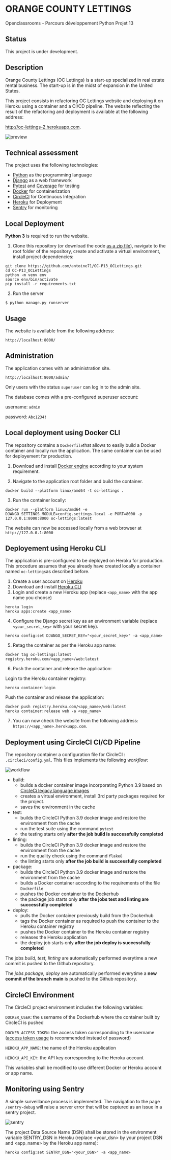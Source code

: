 # ORANGE COUNTY LETTINGS

Openclassrooms - Parcours développement Python Projet 13

## Status

This project is under development.

## Description

Orange County Lettings (OC Lettings) is a start-up specialized in real estate rental business. The start-up is in the midst of expansion in the United States.

This project consists in refactoring OC Lettings website and deploying it on Heroku using a container and a CI/CD pipeline. The website reflecting the result of the refactoring and deployment is available at the following address:

http://oc-lettings-2.herokuapp.com.

![preview](preview.jpg)

## Technical assessment

The project uses the following technologies:

* [Python](https://www.python.org) as the programming language
* [Django](https://www.djangoproject.com/) as a web framework
* [Pytest](https://pytest.org) and [Coverage](https://pypi.org/project/coverage/) for testing
* [Docker](https://www.docker.com) for containerization
* [CircleCI](https://www.circleci.com) for Continuous Integration
* [Heroku](https://www.heroku.com) for Deployment
* [Sentry](https://www.sentry.io) for monitoring

## Local Deployment

**Python 3** is required to run the website.

1. Clone this repository (or download the code [as a zip file](https://github.com/antoine71/OC-P13_OCLettings/archive/refs/heads/main.zip)), navigate to the root folder of the repository, create and activate a virtual environment, install project dependencies:

```
git clone https://github.com/antoine71/OC-P13_OCLettings.git
cd OC-P13_OCLettings
python -m venv env
source env/bin/activate
pip install -r requirements.txt
```

2. Run the server

```
$ python manage.py runserver
```

## Usage

The website is available from the following address:

```
http://localhost:8000/
```

## Administration

The application comes with an administration site.

```
http://localhost:8000/admin/
```

Only users with the status `superuser` can log in to the admin site.

The database comes with a pre-configured superuser account:

username: `admin`

password: `Abc1234!`

## Local deployment using Docker CLI

The repository contains a `Dockerfile`that allows to easily build a Docker container and locally run the application. The same container can be used for deployement for production.

1. Download and install [Docker engine](https://docs.docker.com/engine/install/) according to your system requirement.

2. Navigate to the application root folder and build the container.

```
docker build --platform linux/amd64 -t oc-lettings .
```

3. Run the container locally:

```
docker run --platform linux/amd64 -e DJANGO_SETTINGS_MODULE=config.settings.local -e PORT=8000 -p 127.0.0.1:8000:8000 oc-lettings:latest
```

The website can now be accessed locally from a web browser at `http://127.0.0.1:8000`

## Deployement using Heroku CLI

The application is pre-configured to be deployed on Heroku for production. This procedure assumes that you already have created locally a container named `oc-lettings`as described before.

1. Create a user account on [Heroku](https://www.heroku.com)
2. Download and install [Heroku CLI](https://devcenter.heroku.com/articles/heroku-cli#download-and-install)
3. Login and create a new Heroku app (replace `<app_name>` with the app name you choose)

```
heroku login
heroku apps:create <app_name>
```

4. Configure the Django secret key as an environment variable (replace `<your_secret_key>` with your secret key).

```
heroku config:set DJANGO_SECRET_KEY="<your_secret_key>" -a <app_name>
```

5. Retag the container as per the Heroku app name:

```
docker tag oc-lettings:latest registry.heroku.com/<app_name>/web:latest
```

6. Push the container and release the application:

Login to the Heroku container registry:

```
heroku container:login
```

Push the container and release the application:
```
docker push registry.heroku.com/<app_name>/web:latest
heroku container:release web -a <app_name>
```

7. You can now check the website from the following address: `https://<app_name>.herokuapp.com`.

## Deployment using CircleCI CI/CD Pipeline

The repository container a configuration file for CircleCI : `.circleci/config.yml`. This files implements the following *workflow*:

![workflow](workflow.jpg)

* build:
  * builds a docker container image incorporating Python 3.9 based on [CircleCi legacy language images](https://circleci.com/docs/2.0/circleci-images/#legacy-language-images)
  * creates a virtual environment, install 3rd party packages required for the project.
  * saves the environment in the cache
* test:
  * builds the CircleCI Python 3.9 docker image and restore the environment from the cache
  * run the test suite using the command `pytest`
  * the testing starts only **after the job build is successfully completed**
* linting:
  * builds the CircleCI  Python 3.9 docker image and restore the environment from the cache
  * run the quality check using the command `flake8`
  * the linting starts only **after the job build is successfully completed**
* package:
  * builds the CircleCI  Python 3.9 docker image and restore the environment from the cache
  * builds a Docker container according to the requirements of the file `Dockerfile`
  * pushes the Docker container to the Dockerhub
  * the package job starts only **after the jobs test and linting are successfully completed**
* deploy:
  * pulls the Docker container previously build from the Dockerhub
  * tags the Docker container as required to push the container to the Heroku container registry
  * pushes the Docker container to the Heroku container registry
  * releases the Heroku application
  * the deploy job starts only **after the job deploy is successfully completed**  

The jobs *build, test, linting* are automatically performed everytime a new commit is pushed to the Github repository.

The *jobs package, deploy* are automatically performed everytime a **new commit of the branch main** is pushed to the Github repository.

## CircleCI Environment

The CircleCI project environment includes the following variables:

`DOCKER_USER`: the username of the Dockerhub where the container built by CircleCI is pushed

`DOCKER_ACCESS_TOKEN`: the access token corresponding to the username ([access token usage](https://docs.docker.com/docker-hub/access-tokens/) is recommended instead of password)

`HEROKU_APP_NAME`: the name of the Heroku application

`HEROKU_API_KEY`: the API key corresponding to the Heroku account

This variables shall be modified to use different Docker or Heroku account or app name.

## Monitoring using Sentry

A simple surveillance process is implemented. The navigation to the page `/sentry-debug` will raise a server error that will be captured as an issue in a sentry project.

![sentry](sentry.jpg)

The project Data Source Name (DSN) shall be stored in the environment variable SENTRY_DSN in Heroku (replace <your_dsn> by your project DSN and <app_name> by the Heroku app name):

```
heroku config:set SENTRY_DSN="<your_DSN>" -a <app_name>
```
